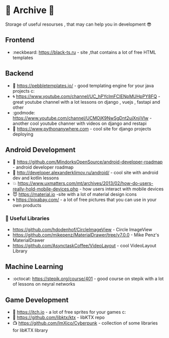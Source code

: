 # 🐜 Archive 🐜
Storage of useful resourses , that may can help you in development 😎 
## Frontend
- :neckbeard: https://black-ts.ru - site ,that contains a lot of free HTML templates 
## Backend
- :ghost: https://pebbletemplates.io/ - good templating engine for your java projects c:
- 🌀 https://www.youtube.com/channel/UC_hPYclmFCIENpMUHpPY8FQ - great youtube channel with a lot lessons on django , vuejs , fastapi and other
- :godmode:  https://www.youtube.com/channel/UCMOjK9NwSgDnt2ujXnjiVIw - another cool youtube channer with videos on django and restapi
- :japanese_goblin: https://www.pythonanywhere.com - cool site for django projects deploying
## Android Development
- :ghost: https://github.com/MindorksOpenSource/android-developer-roadmap - android developer roadmap
- 🔋 http://developer.alexanderklimov.ru/android/ - cool site with android dev and kotlin lessons
- :collision: https://www.uxmatters.com/mt/archives/2013/02/how-do-users-really-hold-mobile-devices.php - how users interact with mobile devices
- :smiling_imp: https://material.io -site with a lot of material design icons
- 🌀 https://pixabay.com/ - a lot of free pictures that you can use in your own products

### 🐜 Useful Libraries
 - https://github.com/hdodenhof/CircleImageView - Circle ImageView
 - https://github.com/mikepenz/MaterialDrawer/tree/v7.0.0 - Mike Penz's MaterialDrawer
 - https://github.com/AsynctaskCoffee/VideoLayout - cool VideoLayout Library
 
## Machine Learning
- :octocat: https://stepik.org/course/401 - good course on stepik with a lot of lessons on neyral networks

## Game Development
- :dog: https://itch.io - a lot of free sprites for your games c:
- :ghost: https://github.com/libktx/ktx - libKTX repo
- :tv: https://github.com/ImXico/Cyberpunk - collection of some libraries for libKTX library
